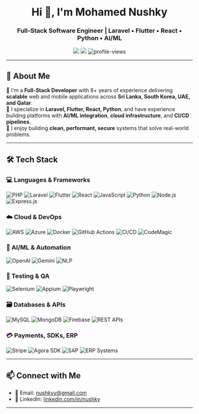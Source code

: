 <h1 align="center">Hi 👋, I'm Mohamed Nushky</h1>
<h3 align="center">Full-Stack Software Engineer | Laravel • Flutter • React • Python • AI/ML</h3>

<p align="center">
  <a href="mailto:nushky.dev@gmail.com"><img src="https://img.shields.io/badge/email-nushky.dev@gmail.com-blue?style=flat&logo=gmail"></a>
  <a href="https://linkedin.com/in/nushky" target="_blank"><img src="https://img.shields.io/badge/linkedin-nushky-blue?style=flat&logo=linkedin"></a>
  <img src="https://komarev.com/ghpvc/?username=nnushky&label=Profile%20views&color=blue" alt="profile-views" />
</p>

---

## 🚀 About Me

🔹 I'm a **Full-Stack Developer** with 8+ years of experience delivering **scalable** web and mobile applications across **Sri Lanka, South Korea, UAE, and Qatar**.  
🔹 I specialize in **Laravel, Flutter, React, Python**, and have experience building platforms with **AI/ML integration**, **cloud infrastructure**, and **CI/CD pipelines**.  
🔹 I enjoy building **clean, performant, secure** systems that solve real-world problems.

---

## 🛠️ Tech Stack

### 💻 Languages & Frameworks
![PHP](https://img.shields.io/badge/PHP-777BB4?style=for-the-badge&logo=php&logoColor=white)
![Laravel](https://img.shields.io/badge/Laravel-F55247?style=for-the-badge&logo=laravel&logoColor=white)
![Flutter](https://img.shields.io/badge/Flutter-02569B?style=for-the-badge&logo=flutter&logoColor=white)
![React](https://img.shields.io/badge/React-20232A?style=for-the-badge&logo=react&logoColor=61DAFB)
![JavaScript](https://img.shields.io/badge/JavaScript-F7DF1E?style=for-the-badge&logo=javascript&logoColor=black)
![Python](https://img.shields.io/badge/Python-3776AB?style=for-the-badge&logo=python&logoColor=white)
![Node.js](https://img.shields.io/badge/Node.js-339933?style=for-the-badge&logo=nodedotjs&logoColor=white)
![Express.js](https://img.shields.io/badge/Express.js-000000?style=for-the-badge&logo=express&logoColor=white)

### ☁️ Cloud & DevOps
![AWS](https://img.shields.io/badge/AWS-FF9900?style=for-the-badge&logo=amazonaws&logoColor=white)
![Azure](https://img.shields.io/badge/Azure-0078D4?style=for-the-badge&logo=microsoftazure&logoColor=white)
![Docker](https://img.shields.io/badge/Docker-2496ED?style=for-the-badge&logo=docker&logoColor=white)
![GitHub Actions](https://img.shields.io/badge/GitHub%20Actions-2088FF?style=for-the-badge&logo=githubactions&logoColor=white)
![CI/CD](https://img.shields.io/badge/CI%2FCD-blue?style=for-the-badge&logo=gitlab&logoColor=white)
![CodeMagic](https://img.shields.io/badge/CodeMagic-2396F3?style=for-the-badge&logo=codemagic&logoColor=white)

### 🧠 AI/ML & Automation
![OpenAI](https://img.shields.io/badge/OpenAI-412991?style=for-the-badge&logo=openai&logoColor=white)
![Gemini](https://img.shields.io/badge/Gemini-4285F4?style=for-the-badge&logo=google&logoColor=white)
![NLP](https://img.shields.io/badge/NLP-blue?style=for-the-badge)

### 🧪 Testing & QA
![Selenium](https://img.shields.io/badge/Selenium-43B02A?style=for-the-badge&logo=selenium&logoColor=white)
![Appium](https://img.shields.io/badge/Appium-00BFFF?style=for-the-badge&logo=appium&logoColor=white)
![Playwright](https://img.shields.io/badge/Playwright-2FAD46?style=for-the-badge&logo=microsoft&logoColor=white)

### 🗃️ Databases & APIs
![MySQL](https://img.shields.io/badge/MySQL-4479A1?style=for-the-badge&logo=mysql&logoColor=white)
![MongoDB](https://img.shields.io/badge/MongoDB-47A248?style=for-the-badge&logo=mongodb&logoColor=white)
![Firebase](https://img.shields.io/badge/Firebase-FFCA28?style=for-the-badge&logo=firebase&logoColor=black)
![REST APIs](https://img.shields.io/badge/REST-API-blue?style=for-the-badge)

### 💳 Payments, SDKs, ERP
![Stripe](https://img.shields.io/badge/Stripe-008CDD?style=for-the-badge&logo=stripe&logoColor=white)
![Agora SDK](https://img.shields.io/badge/Agora-0098FF?style=for-the-badge&logo=agora&logoColor=white)
![SAP](https://img.shields.io/badge/SAP-0FAAFF?style=for-the-badge&logo=sap&logoColor=white)
![ERP Systems](https://img.shields.io/badge/ERP-Systems-blue?style=for-the-badge)

---

## 📫 Connect with Me

- 📧 Email: [nushkyy@gmail.com](mailto:nushkyy@gmail.com)  
- 💼 LinkedIn: [linkedin.com/in/nushky](https://linkedin.com/in/nushky)  

---
